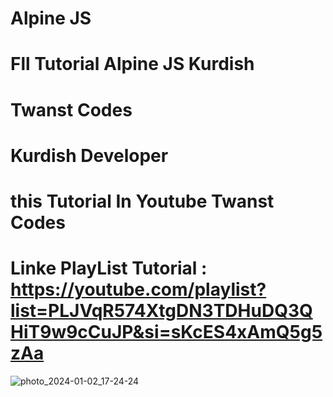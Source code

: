 # Alpine JS
# Fll Tutorial Alpine JS Kurdish
# Twanst Codes 
# Kurdish Developer
# this Tutorial In Youtube Twanst Codes
# Linke PlayList Tutorial : https://youtube.com/playlist?list=PLJVqR574XtgDN3TDHuDQ3QHiT9w9cCuJP&si=sKcES4xAmQ5g5zAa

![photo_2024-01-02_17-24-24](https://github.com/TwanstCodess/alpinejs/assets/155393812/aeb0af80-a8e4-42c0-a5c3-405bf0cd7703)
